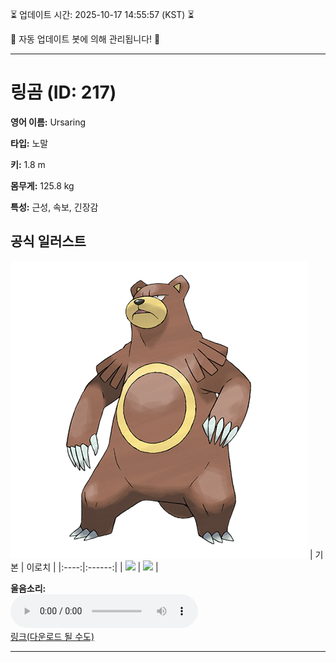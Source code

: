 
⏳ 업데이트 시간: 2025-10-17 14:55:57 (KST) ⏳

🤖 자동 업데이트 봇에 의해 관리됩니다! 🤖

---

# 링곰 (ID: 217)
**영어 이름:** Ursaring

**타입:** 노말

**키:** 1.8 m

**몸무게:** 125.8 kg

**특성:** 근성, 속보, 긴장감

## 공식 일러스트
![](https://raw.githubusercontent.com/PokeAPI/sprites/master/sprites/pokemon/other/official-artwork/217.png)
| 기본 | 이로치 |
|:----:|:------:|
| <img src="http://play.pokemonshowdown.com/sprites/ani/ursaring.gif" width="200"> | <img src="http://play.pokemonshowdown.com/sprites/ani-shiny/ursaring.gif" width="200"> |

**울음소리:**<br><audio controls src="https://raw.githubusercontent.com/PokeAPI/cries/main/cries/pokemon/latest/217.ogg"></audio><br> [링크(다운로드 될 수도)](https://raw.githubusercontent.com/PokeAPI/cries/main/cries/pokemon/latest/217.ogg)


---
